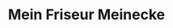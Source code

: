 ---
title: "Mein Friseur Meinecke"
url: /hamburg/mein-friseur-meinecke-bramfelder-chaussee/
shop: Friseur
---